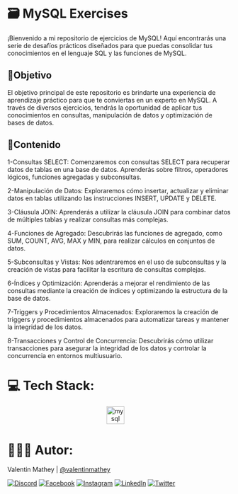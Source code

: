 # 🗃️ MySQL Exercises
¡Bienvenido a mi repositorio de ejercicios de MySQL! Aquí encontrarás una serie de desafíos prácticos diseñados para que puedas consolidar tus conocimientos en el lenguaje SQL y las funciones de MySQL.

## 💫Objetivo
El objetivo principal de este repositorio es brindarte una experiencia de aprendizaje práctico para que te conviertas en un experto en MySQL. A través de diversos ejercicios, tendrás la oportunidad de aplicar tus conocimientos en consultas, manipulación de datos y optimización de bases de datos.

## 📂Contenido
1-Consultas SELECT: Comenzaremos con consultas SELECT para recuperar datos de tablas en una base de datos. Aprenderás sobre filtros, operadores lógicos, funciones agregadas y subconsultas.

2-Manipulación de Datos: Exploraremos cómo insertar, actualizar y eliminar datos en tablas utilizando las instrucciones INSERT, UPDATE y DELETE.

3-Cláusula JOIN: Aprenderás a utilizar la cláusula JOIN para combinar datos de múltiples tablas y realizar consultas más complejas.

4-Funciones de Agregado: Descubrirás las funciones de agregado, como SUM, COUNT, AVG, MAX y MIN, para realizar cálculos en conjuntos de datos.

5-Subconsultas y Vistas: Nos adentraremos en el uso de subconsultas y la creación de vistas para facilitar la escritura de consultas complejas.

6-Índices y Optimización: Aprenderás a mejorar el rendimiento de las consultas mediante la creación de índices y optimizando la estructura de la base de datos.

7-Triggers y Procedimientos Almacenados: Exploraremos la creación de triggers y procedimientos almacenados para automatizar tareas y mantener la integridad de los datos.

8-Transacciones y Control de Concurrencia: Descubrirás cómo utilizar transacciones para asegurar la integridad de los datos y controlar la concurrencia en entornos multiusuario.

# 💻 Tech Stack:
<div align="center">
  <img src="https://cdn.jsdelivr.net/gh/devicons/devicon/icons/mysql/mysql-original.svg" height="40" alt="mysql logo"  />
  <img width="12" />
</div>

# 🧑🏻‍💻 Autor:

Valentin Mathey | <a href="https://github.com/valentinmathey">@valentinmathey</a>

[![Discord](https://img.shields.io/badge/Discord-%237289DA.svg?logo=discord&logoColor=white)](https://discord.gg/valentinmathey) [![Facebook](https://img.shields.io/badge/Facebook-%231877F2.svg?logo=Facebook&logoColor=white)](https://facebook.com/https://www.facebook.com/ValentinEzequielMathey) [![Instagram](https://img.shields.io/badge/Instagram-%23E4405F.svg?logo=Instagram&logoColor=white)](https://instagram.com/https://www.instagram.com/valen.mathey/) [![LinkedIn](https://img.shields.io/badge/LinkedIn-%230077B5.svg?logo=linkedin&logoColor=white)](https://linkedin.com/in/https://www.linkedin.com/in/valentin-mathey/) [![Twitter](https://img.shields.io/badge/Twitter-%231DA1F2.svg?logo=Twitter&logoColor=white)](https://twitter.com/https://twitter.com/valen_mathey) 
